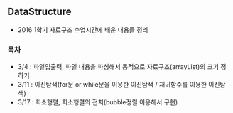 ## DataStructure
- 2016 1학기 자료구조 수업시간에 배운 내용들 정리

### 목차
- 3/4    : 파일입출력, 파일 내용을 파싱해서 동적으로 자료구조(arrayList)의 크기 정하기
- 3/11   : 이진탐색(for문 or while문을 이용한 이진탐색 / 재귀함수를 이용한 이진탐색)
- 3/17   : 희소행렬, 희소행렬의 전치(bubble정렬 이용해서 구현)
